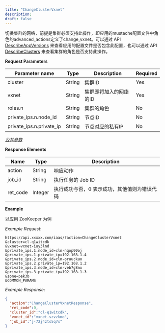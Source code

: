 ```yaml
---
title: "ChangeClusterVxnet"
description: 
draft: false
---
```




切换集群的网络，前提是集群必须支持此操作，即应用的mustache配置文件中角色的advanced_actions定义了change_vxnet。可以通过 API [DescribeAppVersions](../describe_app_versions/) 来查看应用的配置文件是否包含此配置，也可以通过 API [DescribeClusters](../describe_clusters/) 来查看集群的角色是否支持此操作。

**Request Parameters**

| Parameter name | Type | Description | Required |
| --- | --- | --- | --- |
| cluster | String | 集群ID | Yes |
| vxnet | String | 集群即将加入的网络的ID | Yes |
| roles.n | String | 集群的角色 | No |
| private_ips.n.node_id | String | 节点ID | No |
| private_ips.n.private_ip | String | 节点对应的私有IP | No |

[_公共参数_](../../../../parameters/)

**Response Elements**

| Name | Type | Description |
| --- | --- | --- |
| action | String | 响应动作 |
| job_id | String | 执行任务的 Job ID |
| ret_code | Integer | 执行成功与否，0 表示成功，其他值则为错误代码 |

**Example**

以应用 ZooKeeper 为例

_Example Request_:

```
https://api.xxxxx.com/iaas/?action=ChangeClusterVxnet
&cluster=cl-q1witcdk
&vxnet=vxnet-iuy3lnd
&private_ips.1.node_id=cln-nqop00oj
&private_ips.1.private_ip=192.168.1.4
&private_ips.2.node_id=cln-oruuckuo
&private_ips.2.private_ip=192.168.1.2
&private_ips.3.node_id=cln-veb7g8nx
&private_ips.3.private_ip=192.168.1.3
&zone=pek3b
&COMMON_PARAMS
```

_Example Response_:

```json
{
  "action":"ChangeClusterVxnetResponse",
  "ret_code":0,
  "cluster_id":"cl-q1witcdk",
  "vxnet_id":"vxnet-vzvzkno",
  "job_id":"j-72j4zto5q7x"
}

```


